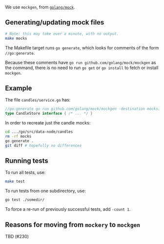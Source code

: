 We use `mockgen`, from [`golang/mock`](https://github.com/golang/mock).

## Generating/updating mock files

```bash
# Note: this may take over a minute, with no output.
make mocks
```

The Makefile target runs `go generate`, which looks for comments of the form
`//go:generate`.

Because these comments have `go run github.com/golang/mock/mockgen` as the
command, there is no need to run `go get` or `go install` to fetch or install
`mockgen`.

## Example

The file `candles/service.go` has:

```go
//go:generate go run github.com/golang/mock/mockgen -destination mocks/candle_store_mock.go -package mocks code.vegaprotocol.io/data-node/candles CandleStore
type CandleStore interface { /* ... */ }
```

In order to recreate just the candle mocks:

```bash
cd .../go/src/data-node/candles
rm -rf mocks
go generate .
git diff # hopefully no differences
```

## Running tests

To run all tests, use:

```bash
make test
```

To run tests from one subdirectory, use:

```bash
go test ./somedir/
```

To force a re-run of previously successful tests, add `-count 1`.

## Reasons for moving from `mockery` to `mockgen`

TBD (#230)
